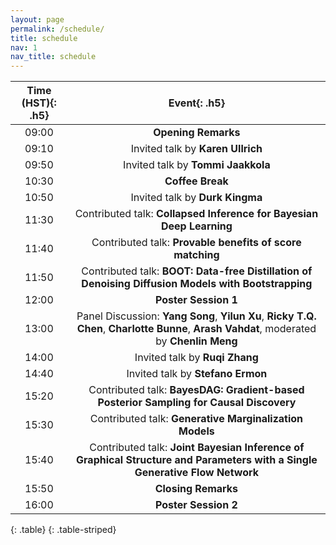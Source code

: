 ```yaml
---
layout: page
permalink: /schedule/
title: schedule
nav: 1
nav_title: schedule
---
```



| **Time (HST)**{: .h5} | **Event**{: .h5} |
| :-----:   | :-----: |
| 09:00 | **Opening Remarks** |
| 09:10 | Invited talk by **Karen Ullrich** |
| 09:50 | Invited talk by **Tommi Jaakkola** |
| 10:30 | **Coffee Break** |
| 10:50 | Invited talk by **Durk Kingma** |
| 11:30 | Contributed talk: **Collapsed Inference for Bayesian Deep Learning** |
| 11:40 | Contributed talk: **Provable benefits of score matching** |
| 11:50 | Contributed talk: **BOOT: Data-free Distillation of Denoising Diffusion Models with Bootstrapping** |
| 12:00 | **Poster Session 1** |
| 13:00 | Panel Discussion: **Yang Song**, **Yilun Xu**, **Ricky T.Q. Chen**, **Charlotte Bunne**, **Arash Vahdat**, moderated by **Chenlin Meng** |
| 14:00 | Invited talk by **Ruqi Zhang** |
| 14:40 | Invited talk by **Stefano Ermon** |
| 15:20 | Contributed talk: **BayesDAG: Gradient-based Posterior Sampling for Causal Discovery** |
| 15:30 | Contributed talk: **Generative Marginalization Models** |
| 15:40 | Contributed talk: **Joint Bayesian Inference of Graphical Structure and Parameters with a Single Generative Flow Network**|
| 15:50 | **Closing Remarks** |
| 16:00 | **Poster Session 2** |
{: .table}
{: .table-striped}
